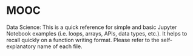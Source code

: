 # MOOC
Data Science: 
This is a quick reference for simple and basic Jupyter Notebook examples (i.e. loops, arrays, APIs, data types, etc.). It helps to recall quickly on a function writing format. Please refer to the self-explanatory name of each file. 
